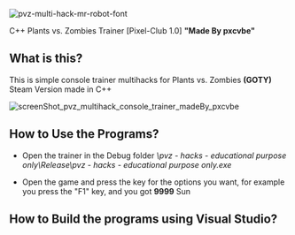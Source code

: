 ![pvz-multi-hack-mr-robot-font](https://user-images.githubusercontent.com/85774070/214290715-63e0afcd-63ef-45ac-91fa-951bfe8f56ec.png)

C++ Plants vs. Zombies Trainer [Pixel-Club 1.0]  **"Made By pxcvbe"**

## What is this?
This is simple console trainer multihacks for Plants vs. Zombies **(GOTY)** Steam Version made in C++

![screenShot_pvz_multihack_console_trainer_madeBy_pxcvbe](https://user-images.githubusercontent.com/85774070/214208164-32f67828-1c6f-4a67-834a-f76da373b106.png)

## How to Use the Programs?
* Open the trainer in the Debug folder *\pvz - hacks - educational purpose only\Release\pvz - hacks - educational purpose only.exe*

* Open the game and press the key for the options you want, for example you press the "F1" key, and you got **9999** Sun

## How to Build the programs using Visual Studio?

